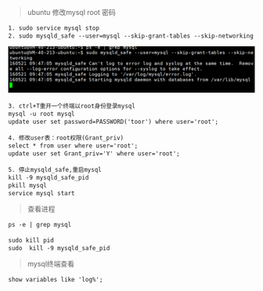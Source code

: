>ubuntu 修改mysql  root 密码

    1. sudo service mysql stop
    2. sudo mysqld_safe --user=mysql --skip-grant-tables --skip-networking

![password](./password.png)

    3. ctrl+T重开一个终端以root身份登录mysql
    mysql -u root mysql
    update user set password=PASSWORD('toor') where user='root';

    4. 修改user表：root权限(Grant_priv)
    select * from user where user='root';
    update user set Grant_priv='Y' where user='root';

    5. 停止mysqld_safe,重启mysql
    kill -9 mysqld_safe_pid
    pkill mysql
    service mysql start


 > 查看进程

    ps -e | grep mysql

    sudo kill pid
    sudo  kill -9 mysqld_safe_pid

> mysql终端查看

    show variables like 'log%';
